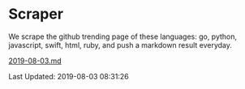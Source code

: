# Scraper

We scrape the github trending page of these languages: go, python, javascript, swift, html, ruby, and push a markdown result everyday.

[2019-08-03.md](https://github.com/henson/Scraper/blob/master/2019-08-03.md)

Last Updated: 2019-08-03 08:31:26